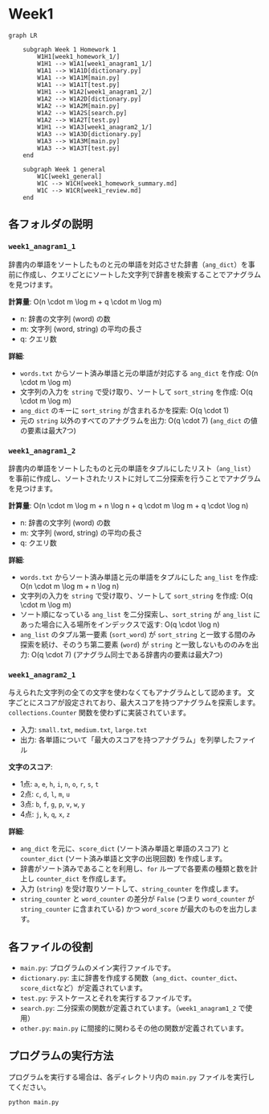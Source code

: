 # Week1

```mermaid
graph LR

    subgraph Week 1 Homework 1
        W1H1[week1_homework_1/]
        W1H1 --> W1A1[week1_anagram1_1/]
        W1A1 --> W1A1D[dictionary.py]
        W1A1 --> W1A1M[main.py]
        W1A1 --> W1A1T[test.py]
        W1H1 --> W1A2[week1_anagram1_2/]
        W1A2 --> W1A2D[dictionary.py]
        W1A2 --> W1A2M[main.py]
        W1A2 --> W1A2S[search.py]
        W1A2 --> W1A2T[test.py]
        W1H1 --> W1A3[week1_anagram2_1/]
        W1A3 --> W1A3D[dictionary.py]
        W1A3 --> W1A3M[main.py]
        W1A3 --> W1A3T[test.py]
    end

    subgraph Week 1 general
        W1C[week1_general]
        W1C --> W1CH[week1_homework_summary.md]
        W1C --> W1CR[week1_review.md]
    end
```

## 各フォルダの説明

### `week1_anagram1_1`

辞書内の単語をソートしたものと元の単語を対応させた辞書（`ang_dict`）を事前に作成し、クエリごとにソートした文字列で辞書を検索することでアナグラムを見つけます。

**計算量**: <span class="math-inline">O\(n \\cdot m \\log m \+ q \\cdot m \\log m\)</span>
* <span class="math-inline">n</span>: 辞書の文字列 (word) の数
* <span class="math-inline">m</span>: 文字列 (word, string) の平均の長さ
* <span class="math-inline">q</span>: クエリ数

**詳細**:
* `words.txt` からソート済み単語と元の単語が対応する `ang_dict` を作成: <span class="math-inline">O\(n \\cdot m \\log m\)</span>
* 文字列の入力を `string` で受け取り、ソートして `sort_string` を作成: <span class="math-inline">O\(q \\cdot m \\log m\)</span>
* `ang_dict` のキーに `sort_string` が含まれるかを探索: <span class="math-inline">O\(q \\cdot 1\)</span>
* 元の `string` 以外のすべてのアナグラムを出力: <span class="math-inline">O\(q \\cdot 7\)</span> (`ang_dict` の値の要素は最大7つ)

### `week1_anagram1_2`

辞書内の単語をソートしたものと元の単語をタプルにしたリスト（`ang_list`）を事前に作成し、ソートされたリストに対して二分探索を行うことでアナグラムを見つけます。

**計算量**: <span class="math-inline">O\(n \\cdot m \\log m \+ n \\log n \+ q \\cdot m \\log m \+ q \\cdot \\log n\)</span>
* <span class="math-inline">n</span>: 辞書の文字列 (word) の数
* <span class="math-inline">m</span>: 文字列 (word, string) の平均の長さ
* <span class="math-inline">q</span>: クエリ数

**詳細**:
* `words.txt` からソート済み単語と元の単語をタプルにした `ang_list` を作成: <span class="math-inline">O\(n \\cdot m \\log m \+ n \\log n\)</span>
* 文字列の入力を `string` で受け取り、ソートして `sort_string` を作成: <span class="math-inline">O\(q \\cdot m \\log m\)</span>
* ソート順になっている `ang_list` を二分探索し、`sort_string` が `ang_list` にあった場合に入る場所をインデックスで返す: <span class="math-inline">O\(q \\cdot \\log n\)</span>
* `ang_list` のタプル第一要素 (`sort_word`) が `sort_string` と一致する間のみ探索を続け、そのうち第二要素 (`word`) が `string` と一致しないもののみを出力: <span class="math-inline">O\(q \\cdot 7\)</span> (アナグラム同士である辞書内の要素は最大7つ)

### `week1_anagram2_1`

与えられた文字列の全ての文字を使わなくてもアナグラムとして認めます。
文字ごとにスコアが設定されており、最大スコアを持つアナグラムを探索します。`collections.Counter` 関数を使わずに実装されています。

* 入力: `small.txt`, `medium.txt`, `large.txt`
* 出力: 各単語について「最大のスコアを持つアナグラム」を列挙したファイル

**文字のスコア**:
* 1点: `a`, `e`, `h`, `i`, `n`, `o`, `r`, `s`, `t`
* 2点: `c`, `d`, `l`, `m`, `u`
* 3点: `b`, `f`, `g`, `p`, `v`, `w`, `y`
* 4点: `j`, `k`, `q`, `x`, `z`

**詳細**:
* `ang_dict` を元に、`score_dict` (ソート済み単語と単語のスコア) と `counter_dict` (ソート済み単語と文字の出現回数) を作成します。
* 辞書がソート済みであることを利用し、`for` ループで各要素の種類と数を計上し `counter_dict` を作成します。
* 入力 (`string`) を受け取りソートして、`string_counter` を作成します。
* `string_counter` と `word_counter` の差分が `False` (つまり `word_counter` が `string_counter` に含まれている) かつ `word_score` が最大のものを出力します。

## 各ファイルの役割

* `main.py`: プログラムのメイン実行ファイルです。
* `dictionary.py`: 主に辞書を作成する関数（`ang_dict`、`counter_dict`、`score_dict`など）が定義されています。
* `test.py`: テストケースとそれを実行するファイルです。
* `search.py`: 二分探索の関数が定義されています。（`week1_anagram1_2` で使用）
* `other.py`: `main.py` に間接的に関わるその他の関数が定義されています。

## プログラムの実行方法

プログラムを実行する場合は、各ディレクトリ内の `main.py` ファイルを実行してください。

```bash
python main.py
